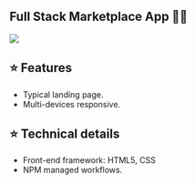 ## Full Stack Marketplace App 👨‍💻

[![](https://img.shields.io/badge/Gmail-lionshi2012%40gmail.com-red)](mailto:lionshi2012@gmail.com)

## :star: Features

- Typical landing page.
- Multi-devices responsive.

## :star: Technical details

- Front-end framework: HTML5, CSS
- NPM managed workflows.
